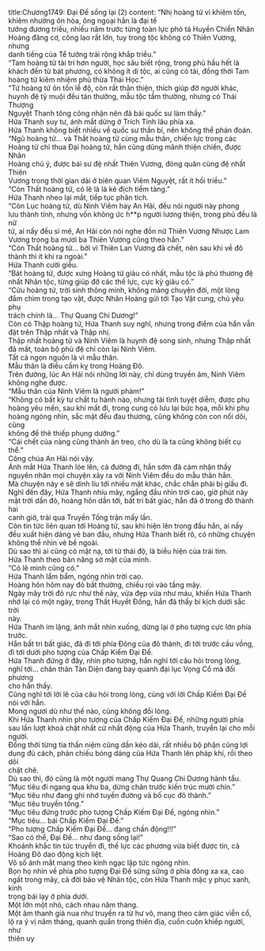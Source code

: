 title:Chương1749: Đại Đế sống lại (2)
content:
“Nhị hoàng tử vì khiêm tốn, khiêm nhường ôn hòa, ông ngoại hắn là đại tể<br>tướng đương triều, nhiều năm trước từng toàn lực phò tá Huyền Chiến Nhân<br>Hoàng đăng cơ, công lao rất lớn, tuy trong tộc không có Thiên Vương, nhưng<br>danh tiếng của Tể tướng trải rộng khắp triều.”<br>“Tam hoàng tử tài trí hơn người, học sâu biết rộng, trong phủ hầu hết là<br>khách đến từ bát phương, có không ít dị tộc, ai cũng có tài, đồng thời Tam<br>hoàng tử kiêm nhiệm phủ thừa Thái Học.”<br>“Tứ hoàng tử ôn tồn lễ độ, còn rất thân thiện, thích giúp đỡ người khác,<br>huynh đệ tỷ muội đều tán thưởng, mẫu tộc tầm thường, nhưng có Thái Thượng<br>Nguyệt Thanh tông công nhận nên đã bái quốc sư làm thầy.”<br>Hứa Thanh suy tư, ánh mắt dừng ở Trích Tinh lâu phía xa.<br>Hứa Thanh không biết nhiều về quốc sư thần bí, nên không thể phán đoán.<br>“Ngũ hoàng tử… và Thất hoàng tử cùng mẫu thân, chiến lực trong các<br>Hoàng tử chỉ thua Đại hoàng tử, hắn cũng dũng mãnh thiện chiến, được Nhân<br>Hoàng chú ý, được bái sư đệ nhất Thiên Vương, đóng quân cùng đệ nhất Thiên<br>Vương trong thời gian dài ở biên quan Viêm Nguyệt, rất ít hồi triều.”<br>“Còn Thất hoàng tử, có lẽ là là kẻ địch tiềm tàng.”<br>Hứa Thanh nheo lại mắt, tiếp tục phân tích.<br>“Còn Lục hoàng tử, dù Ninh Viêm hay An Hải, đều nói người này phong<br>lưu thành tính, nhưng vốn không ức h**p người lương thiện, trong phủ đều là nữ<br>tử, ai nấy đều si mê, An Hải còn nói nghe đồn nữ Thiên Vương Nhược Lam<br>Vương trong ba mươi ba Thiên Vương cũng theo hắn.”<br>“Còn Thất hoàng tử… bởi vì Thiên Lan Vương đã chết, nên sau khi về đô<br>thành thì ít khi ra ngoài.”<br>Hứa Thanh cười giễu.<br>“Bát hoàng tử, được xưng Hoàng tử giàu có nhất, mẫu tộc là phú thương đệ<br>nhất Nhân tộc, từng giúp đỡ các thế lực, cực kỳ giàu có.”<br>“Cửu hoàng tử, trời sinh thông minh, không màng chuyện đời, một lòng<br>đắm chìm trong tạo vật, được Nhân Hoàng gửi tới Tạo Vật cung, chủ yếu phụ<br>trách chính là… Thự Quang Chi Dương!”<br>Còn có Thập hoàng tử, Hứa Thanh suy nghĩ, nhưng trong điểm của hắn vẫn<br>đặt trên Thập nhất và Thập nhị.<br>Thập nhất hoàng tử và Ninh Viêm là huynh đệ song sinh, nhưng Thập nhất<br>đã mất, toàn bộ phủ đệ chỉ còn lại Ninh Viêm.<br>Tất cả ngọn nguồn là vì mẫu thân.<br>Mẫu thân là điều cấm kỵ trong Hoàng Đô.<br>Trên đường, lúc An Hải nói những lời này, chỉ dùng truyền âm, Ninh Viêm<br>không nghe được.<br>“Mẫu thân của Ninh Viêm là người phàm!”<br>“Không có bất kỳ tư chất tu hành nào, nhưng tài tình tuyệt diễm, được phụ<br>hoàng yêu mến, sau khi mất đi, trong cung có lưu lại bức họa, mỗi khi phụ<br>hoàng ngóng nhìn, sắc mặt đều đau thương, cũng không còn con nối dõi, cũng<br>không để thê thiếp phụng dưỡng.”<br>“Cái chết của nàng cũng thành án treo, cho dù là ta cũng không biết cụ thể.”<br>Công chúa An Hải nói vậy.<br>Ánh mắt Hứa Thanh lóe lên, cả đường đi, hắn sớm đã cảm nhận thấy<br>nguyên nhân mọi chuyện xảy ra với Ninh Viêm đều do mẫu thân hắn.<br>Mà chuyện này e sẽ dính líu tới nhiều mặt khác, chắc chắn phải bị giấu đi.<br>Nghĩ đến đây, Hứa Thanh nhíu mày, ngẩng đầu nhìn trời cao, giờ phút này<br>mặt trời dần đỏ, hoàng hôn dần tới, bất tri bất giác, hắn đã ở trong đô thành hai<br>canh giờ, trải qua Truyền Tống trận mấy lần.<br>Còn tin tức liên quan tới Hoàng tử, sau khi hiện lên trong đầu hắn, ai nấy<br>đều xuất hiện dáng vẻ ban đầu, nhưng Hứa Thanh biết rõ, có những chuyện<br>không thể nhìn vẻ bề ngoài.<br>Dù sao thì ai cũng có mặt nạ, tới từ thái độ, là biểu hiện của trái tim.<br>Hứa Thanh theo bản năng sờ mặt của mình.<br>“Có lẽ mình cũng có.”<br>Hứa Thanh lẩm bẩm, ngóng nhìn trời cao.<br>Hoàng hôn hôm nay đỏ bất thường, chiếu rọi vào tầng mây.<br>Ngày mây trời đỏ rực như thế này, vừa đẹp vừa như máu, khiến Hứa Thanh<br>nhớ lại có một ngày, trong Thất Huyết Đồng, hắn đã thấy bi kịch dưới sắc trời<br>này.<br>Hứa Thanh im lặng, ánh mắt nhìn xuống, dừng lại ở pho tượng cực lớn phía<br>trước.<br>Hắn bất tri bất giác, đã đi tới phía Đông của đô thành, đi tới trước cầu vồng,<br>đi tới dưới pho tượng của Chấp Kiếm Đại Đế.<br>Hứa Thanh đứng ở đây, nhìn pho tượng, hắn nghĩ tới câu hỏi trong lòng,<br>nghĩ tới… chân thân Tàn Diện đang bay quanh đại lục Vọng Cổ mà đối phương<br>cho hắn thấy.<br>Cũng nghĩ tới lời lẽ của câu hỏi trong lòng, cùng với lời Chấp Kiếm Đại Đế<br>nói với hắn.<br>Mong ngươi dù như thế nào, cũng không đổi lòng.<br>Khi Hứa Thanh nhìn pho tượng của Chấp Kiếm Đại Đế, những người phía<br>sau lần lượt khoá chặt nhất cử nhất động của Hứa Thanh, truyền lại cho mỗi<br>người.<br>Đồng thời từng tia thần niệm cũng dần kéo dài, rất nhiều bộ phận cũng lợi<br>dụng đủ cách, phản chiếu bóng dáng của Hứa Thanh lên pháp khí, rồi theo dõi<br>chặt chẽ.<br>Dù sao thì, đó cũng là một người mang Thự Quang Chi Dương hành tẩu.<br>“Mục tiêu đi ngang qua khu ba, dừng chân trước kiến trúc mười chín.”<br>“Mục tiêu như đang ghi nhớ tuyến đường và bố cục đô thành.”<br>“Mục tiêu truyền tống.”<br>“Mục tiêu đứng trước pho tượng Chấp Kiếm Đại Đế, ngóng nhìn.”<br>“Mục tiêu… bái Chấp Kiếm Đại Đế.”<br>“Pho tượng Chấp Kiếm Đại Đế… đang chấn động!!!”<br>“Sao có thể, Đại Đế… như đang sống lại!”<br>Khoảnh khắc tin tức truyền đi, thế lực các phương vừa biết được tin, cả<br>Hoàng Đô dao động kịch liệt.<br>Vô số ánh mắt mang theo kinh ngạc lập tức ngóng nhìn.<br>Bọn họ nhìn về phía pho tượng Đại Đế sừng sững ở phía đông xa xa, cao<br>ngất trong mây, cả đời bảo vệ Nhân tộc, còn Hứa Thanh mặc y phục xanh, kính<br>trọng bái lạy ở phía dưới.<br>Một lớn một nhỏ, cách nhau năm tháng.<br>Một âm thanh già nua như truyền ra từ hư vô, mang theo cảm giác viễn cổ,<br>lộ ra ý vị năm tháng, quanh quẩn trong thiên địa, cuồn cuộn khiếp người, như<br>thiên uy